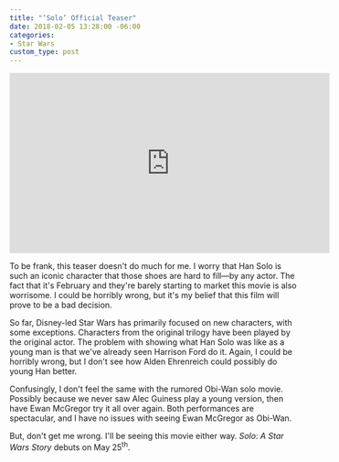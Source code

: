 ```yaml
---
title: "‘Solo’ Official Teaser"
date: 2018-02-05 13:28:00 -06:00
categories:
- Star Wars
custom_type: post
---
```


<div class="iframe-container">
<iframe width="560" height="315" src="https://www.youtube-nocookie.com/embed/dNW0B0HsvVs?rel=0" frameborder="0" allow="autoplay; encrypted-media" allowfullscreen></iframe>
</div>

To be frank, this teaser doesn't do much for me. I worry that Han Solo is such an iconic character that those shoes are hard to fill—by any actor. The fact that it's February and they're barely starting to market this movie is also worrisome. I could be horribly wrong, but it's my belief that this film will prove to be a bad decision.

So far, Disney-led Star Wars has primarily focused on new characters, with some exceptions. Characters from the original trilogy have been played by the original actor. The problem with showing what Han Solo was like as a young man is that we've already seen Harrison Ford do it. Again, I could be horribly wrong, but I don't see how Alden Ehrenreich could possibly do young Han better.

Confusingly, I don't feel the same with the rumored Obi-Wan solo movie. Possibly because we never saw Alec Guiness play a young version, then have Ewan McGregor try it all over again. Both performances are spectacular, and I have no issues with seeing Ewan McGregor as Obi-Wan.

But, don't get me wrong. I'll be seeing this movie either way. *Solo: A Star Wars Story* debuts on May 25<sup>th</sup>.
